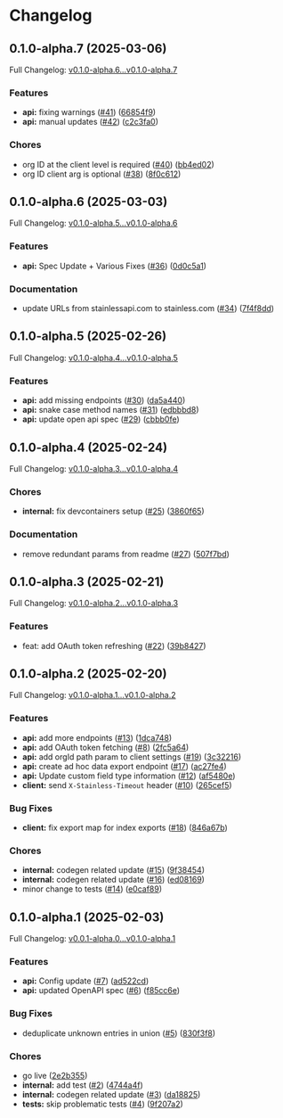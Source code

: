 # Changelog

## 0.1.0-alpha.7 (2025-03-06)

Full Changelog: [v0.1.0-alpha.6...v0.1.0-alpha.7](https://github.com/m3ter-com/m3ter-sdk-node/compare/v0.1.0-alpha.6...v0.1.0-alpha.7)

### Features

* **api:** fixing warnings ([#41](https://github.com/m3ter-com/m3ter-sdk-node/issues/41)) ([66854f9](https://github.com/m3ter-com/m3ter-sdk-node/commit/66854f9864bf3357915e9a468d501ff521e21cde))
* **api:** manual updates ([#42](https://github.com/m3ter-com/m3ter-sdk-node/issues/42)) ([c2c3fa0](https://github.com/m3ter-com/m3ter-sdk-node/commit/c2c3fa0089f6ff10c082f680a6f6a0b368a020f7))


### Chores

* org ID at the client level is required ([#40](https://github.com/m3ter-com/m3ter-sdk-node/issues/40)) ([bb4ed02](https://github.com/m3ter-com/m3ter-sdk-node/commit/bb4ed027150e04b56bfc15cb4d8cd358c3761404))
* org ID client arg is optional ([#38](https://github.com/m3ter-com/m3ter-sdk-node/issues/38)) ([8f0c612](https://github.com/m3ter-com/m3ter-sdk-node/commit/8f0c61278d6326e7399da85568efb915bb9a28e3))

## 0.1.0-alpha.6 (2025-03-03)

Full Changelog: [v0.1.0-alpha.5...v0.1.0-alpha.6](https://github.com/m3ter-com/m3ter-sdk-node/compare/v0.1.0-alpha.5...v0.1.0-alpha.6)

### Features

* **api:** Spec Update + Various Fixes ([#36](https://github.com/m3ter-com/m3ter-sdk-node/issues/36)) ([0d0c5a1](https://github.com/m3ter-com/m3ter-sdk-node/commit/0d0c5a17c7d34e3b4abb5732bcca8edc2f1a9a76))


### Documentation

* update URLs from stainlessapi.com to stainless.com ([#34](https://github.com/m3ter-com/m3ter-sdk-node/issues/34)) ([7f4f8dd](https://github.com/m3ter-com/m3ter-sdk-node/commit/7f4f8ddadaea288f59b30e09f8ae1958a794362b))

## 0.1.0-alpha.5 (2025-02-26)

Full Changelog: [v0.1.0-alpha.4...v0.1.0-alpha.5](https://github.com/m3ter-com/m3ter-sdk-node/compare/v0.1.0-alpha.4...v0.1.0-alpha.5)

### Features

* **api:** add missing endpoints ([#30](https://github.com/m3ter-com/m3ter-sdk-node/issues/30)) ([da5a440](https://github.com/m3ter-com/m3ter-sdk-node/commit/da5a4401a8b205f48b20f39f3df2786c272cecd3))
* **api:** snake case method names ([#31](https://github.com/m3ter-com/m3ter-sdk-node/issues/31)) ([edbbbd8](https://github.com/m3ter-com/m3ter-sdk-node/commit/edbbbd81e5f4dd2d46853ce195a45307eb37ab46))
* **api:** update open api spec ([#29](https://github.com/m3ter-com/m3ter-sdk-node/issues/29)) ([cbbb0fe](https://github.com/m3ter-com/m3ter-sdk-node/commit/cbbb0fe5ee2ac2960256933e3a648403593b6c44))

## 0.1.0-alpha.4 (2025-02-24)

Full Changelog: [v0.1.0-alpha.3...v0.1.0-alpha.4](https://github.com/m3ter-com/m3ter-sdk-node/compare/v0.1.0-alpha.3...v0.1.0-alpha.4)

### Chores

* **internal:** fix devcontainers setup ([#25](https://github.com/m3ter-com/m3ter-sdk-node/issues/25)) ([3860f65](https://github.com/m3ter-com/m3ter-sdk-node/commit/3860f65cd2a08a2bcac7bfeed76a2e3983281b6c))


### Documentation

* remove redundant params from readme ([#27](https://github.com/m3ter-com/m3ter-sdk-node/issues/27)) ([507f7bd](https://github.com/m3ter-com/m3ter-sdk-node/commit/507f7bd4d5741df6072e12f942fccdf630e02e72))

## 0.1.0-alpha.3 (2025-02-21)

Full Changelog: [v0.1.0-alpha.2...v0.1.0-alpha.3](https://github.com/m3ter-com/m3ter-sdk-node/compare/v0.1.0-alpha.2...v0.1.0-alpha.3)

### Features

* feat: add OAuth token refreshing ([#22](https://github.com/m3ter-com/m3ter-sdk-node/issues/22)) ([39b8427](https://github.com/m3ter-com/m3ter-sdk-node/commit/39b8427ac11f4162d6b79dccc64122bf737a1702))

## 0.1.0-alpha.2 (2025-02-20)

Full Changelog: [v0.1.0-alpha.1...v0.1.0-alpha.2](https://github.com/m3ter-com/m3ter-sdk-node/compare/v0.1.0-alpha.1...v0.1.0-alpha.2)

### Features

* **api:** add more endpoints ([#13](https://github.com/m3ter-com/m3ter-sdk-node/issues/13)) ([1dca748](https://github.com/m3ter-com/m3ter-sdk-node/commit/1dca7489bb894cee0fbd15d45e94deff83bbc313))
* **api:** add OAuth token fetching ([#8](https://github.com/m3ter-com/m3ter-sdk-node/issues/8)) ([2fc5a64](https://github.com/m3ter-com/m3ter-sdk-node/commit/2fc5a644cc28eae3780c82de80f59f3071300384))
* **api:** add orgId path param to client settings ([#19](https://github.com/m3ter-com/m3ter-sdk-node/issues/19)) ([3c32216](https://github.com/m3ter-com/m3ter-sdk-node/commit/3c32216155d9f5388cd10d9c0e66cad7eb1c32a7))
* **api:** create ad hoc data export endpoint ([#17](https://github.com/m3ter-com/m3ter-sdk-node/issues/17)) ([ac27fe4](https://github.com/m3ter-com/m3ter-sdk-node/commit/ac27fe418a4733f7133cd5e5df51901d40909625))
* **api:** Update custom field type information ([#12](https://github.com/m3ter-com/m3ter-sdk-node/issues/12)) ([af5480e](https://github.com/m3ter-com/m3ter-sdk-node/commit/af5480e261a3f99c2d5ba50e55e8b14546d525f3))
* **client:** send `X-Stainless-Timeout` header ([#10](https://github.com/m3ter-com/m3ter-sdk-node/issues/10)) ([265cef5](https://github.com/m3ter-com/m3ter-sdk-node/commit/265cef56fe1b32414231ddd79cf54bea4d3f690a))


### Bug Fixes

* **client:** fix export map for index exports ([#18](https://github.com/m3ter-com/m3ter-sdk-node/issues/18)) ([846a67b](https://github.com/m3ter-com/m3ter-sdk-node/commit/846a67b6ad2f114cfa3d48032284e90e6ede4e62))


### Chores

* **internal:** codegen related update ([#15](https://github.com/m3ter-com/m3ter-sdk-node/issues/15)) ([9f38454](https://github.com/m3ter-com/m3ter-sdk-node/commit/9f384540694de3c7670d4c7066a9e85e5f91e1b8))
* **internal:** codegen related update ([#16](https://github.com/m3ter-com/m3ter-sdk-node/issues/16)) ([ed08169](https://github.com/m3ter-com/m3ter-sdk-node/commit/ed08169f6a2c47c0f80294aab67f8b510cb7c6b3))
* minor change to tests ([#14](https://github.com/m3ter-com/m3ter-sdk-node/issues/14)) ([e0caf89](https://github.com/m3ter-com/m3ter-sdk-node/commit/e0caf894c1d9f8c77d1f93238634b2f44a3431d0))

## 0.1.0-alpha.1 (2025-02-03)

Full Changelog: [v0.0.1-alpha.0...v0.1.0-alpha.1](https://github.com/m3ter-com/m3ter-sdk-node/compare/v0.0.1-alpha.0...v0.1.0-alpha.1)

### Features

* **api:** Config update ([#7](https://github.com/m3ter-com/m3ter-sdk-node/issues/7)) ([ad522cd](https://github.com/m3ter-com/m3ter-sdk-node/commit/ad522cdfc5c9d2fa533270f81c98f14ae03ab753))
* **api:** updated OpenAPI spec ([#6](https://github.com/m3ter-com/m3ter-sdk-node/issues/6)) ([f85cc6e](https://github.com/m3ter-com/m3ter-sdk-node/commit/f85cc6e4b253a2c26d5900ea86a121fbbc9340f3))


### Bug Fixes

* deduplicate unknown entries in union ([#5](https://github.com/m3ter-com/m3ter-sdk-node/issues/5)) ([830f3f8](https://github.com/m3ter-com/m3ter-sdk-node/commit/830f3f8e50c6a74bdc0a62f7e9f8aaa0380f12c5))


### Chores

* go live ([2e2b355](https://github.com/m3ter-com/m3ter-sdk-node/commit/2e2b35550f28c7cff942371f747f209446cf62ed))
* **internal:** add test ([#2](https://github.com/m3ter-com/m3ter-sdk-node/issues/2)) ([4744a4f](https://github.com/m3ter-com/m3ter-sdk-node/commit/4744a4fa23550f810cf21c658eda0168fbae42fb))
* **internal:** codegen related update ([#3](https://github.com/m3ter-com/m3ter-sdk-node/issues/3)) ([da18825](https://github.com/m3ter-com/m3ter-sdk-node/commit/da188259cf7fa7eff4cef56d5340096579e72d07))
* **tests:** skip problematic tests ([#4](https://github.com/m3ter-com/m3ter-sdk-node/issues/4)) ([9f207a2](https://github.com/m3ter-com/m3ter-sdk-node/commit/9f207a2f63cc71cdd7c7f2f9614581e794cd4860))
